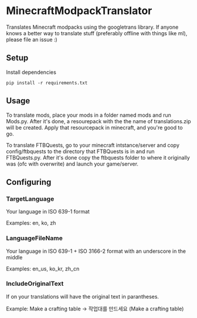 # MinecraftModpackTranslator
Translates Minecraft modpacks using the googletrans library. If anyone knows a better way to translate stuff (preferably offline with things like ml), please file an issue :)
## Setup
Install dependencies
```
pip install -r requirements.txt
```
## Usage
To translate mods, place your mods in a folder named mods and run Mods.py. After it's done, a resourepack with the the name of translations.zip will be created. Apply that resourcepack in minecraft, and you're good to go.

To translate FTBQuests, go to your minecraft intstance/server and copy config/ftbquests to the directory that FTBQuests is in and run FTBQuests.py. After it's done copy the ftbquests folder to where it originally was (ofc with overwrite) and launch your game/server.
## Configuring
### TargetLanguage
Your language in ISO 639-1 format

Examples: en, ko, zh
### LanguageFileName
Your language in ISO 639-1 + ISO 3166-2 format with an underscore in the middle

Examples: en_us, ko_kr, zh_cn 
### IncludeOriginalText
If on your translations will have the original text in parantheses.

Example: Make a crafting table -> 작업대를 만드세요 (Make a crafting table)
